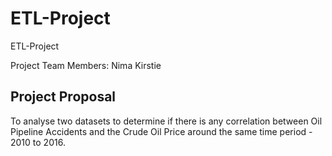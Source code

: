 # ETL-Project
ETL-Project

Project Team Members:
Nima
Kirstie 

## Project Proposal

To analyse two datasets to determine if there is any correlation between Oil Pipeline Accidents and the Crude Oil Price around the same time period - 2010 to 2016. 